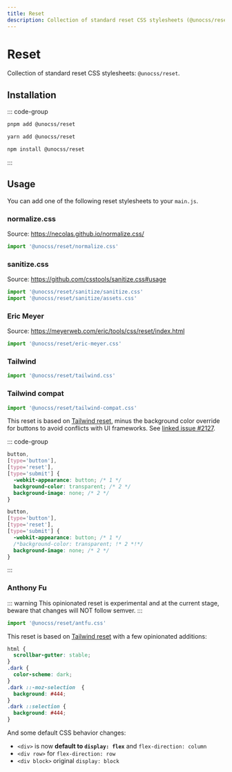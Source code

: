 ```yaml
---
title: Reset
description: Collection of standard reset CSS stylesheets (@unocss/reset).
---
```


# Reset

Collection of standard reset CSS stylesheets: `@unocss/reset`.

## Installation

::: code-group
  ```bash [pnpm]
  pnpm add @unocss/reset
  ```
  ```bash [yarn]
  yarn add @unocss/reset
  ```
  ```bash [npm]
  npm install @unocss/reset
  ```
:::

## Usage

You can add one of the following reset stylesheets to your `main.js`.

### normalize.css

Source: https://necolas.github.io/normalize.css/

```ts
import '@unocss/reset/normalize.css'
```

### sanitize.css

Source: https://github.com/csstools/sanitize.css#usage

```ts
import '@unocss/reset/sanitize/sanitize.css'
import '@unocss/reset/sanitize/assets.css'
```

### Eric Meyer

Source: https://meyerweb.com/eric/tools/css/reset/index.html

```ts
import '@unocss/reset/eric-meyer.css'
```

### Tailwind

```ts
import '@unocss/reset/tailwind.css'
```

### Tailwind compat

```ts
import '@unocss/reset/tailwind-compat.css'
```

This reset is based on [Tailwind reset](#tailwind), minus the background color override for buttons to avoid conflicts with UI frameworks. See [linked issue #2127](https://github.com/unocss/unocss/issues/2127).

::: code-group
  ```css [Before]
  button,
  [type='button'],
  [type='reset'],
  [type='submit'] {
    -webkit-appearance: button; /* 1 */
    background-color: transparent; /* 2 */
    background-image: none; /* 2 */
  }
  ```
  ```css [After]
  button,
  [type='button'],
  [type='reset'],
  [type='submit'] {
    -webkit-appearance: button; /* 1 */
    /*background-color: transparent; !* 2 *!*/
    background-image: none; /* 2 */
  }
  ```
:::

### Anthony Fu

::: warning
This opinionated reset is experimental and at the current stage, beware that changes will NOT follow semver.
:::

```ts
import '@unocss/reset/antfu.css'
```

This reset is based on [Tailwind reset](#tailwind) with a few opinionated additions:

```css
html {
  scrollbar-gutter: stable;
}
.dark {
  color-scheme: dark;
}
.dark ::-moz-selection  {
  background: #444;
}
.dark ::selection {
  background: #444;
}
```

And some default CSS behavior changes:

- `<div>` is now **default to `display: flex`** and `flex-direction: column`
- `<div row>` for `flex-direction: row`
- `<div block>` original `display: block`
